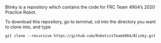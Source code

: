 Blinky is a repository which contains the code for FRC Team 4904’s 2020 Practice Robot.

To download this repository, go to terminal, cd into the directory you want to clone into, and type
```
git clone --recursive https://github.com/RoboticsTeam4904/Blinky.git
```
